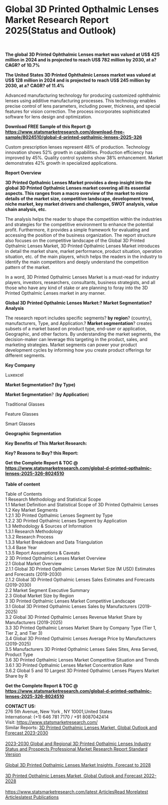 <h1>Global 3D Printed Opthalmic Lenses Market Research Report 2025(Status and Outlook)</h1><br/><p><strong>The global 3D Printed Ophthalmic Lenses market was valued at US$ 425 million in 2024 and is projected to reach US$ 782 million by 2030, at a? <strong>CAGR</strong>? of 10.7%</strong></p><p><strong>The United States 3D Printed Ophthalmic Lenses market was valued at US$ 128 million in 2024 and is projected to reach US$ 245 million by 2030, at a? <strong>CAGR</strong>? of 11.4%</strong></p><p>Advanced manufacturing technology for producing customized ophthalmic lenses using additive manufacturing processes. This technology enables precise control of lens parameters, including power, thickness, and special features for vision correction. The process incorporates sophisticated software for lens design and optimization.</p><p><strong>Download FREE Sample of this Report @ <a href="https://www.statsmarketresearch.com/download-free-sample/8024510/global-d-printed-opthalmic-lenses-2025-326">https://www.statsmarketresearch.com/download-free-sample/8024510/global-d-printed-opthalmic-lenses-2025-326</a></strong></p><p>Custom prescription lenses represent 48% of production. Technology innovation shows 52% growth in capabilities. Production efficiency has improved by 45%. Quality control systems show 38% enhancement. Market demonstrates 42% growth in specialized applications.</p><p><strong>Report Overview</strong></p><p><strong>3D Printed Opthalmic Lenses Market provides a deep insight into the global 3D Printed Opthalmic Lenses market covering all its essential aspects. This ranges from a macro overview of the market to micro details of the market size, competitive landscape, development trend, niche market, key market drivers and challenges, SWOT analysis, value chain analysis, etc.</strong></p><p>The analysis helps the reader to shape the competition within the industries and strategies for the competitive environment to enhance the potential profit. Furthermore, it provides a simple framework for evaluating and accessing the position of the business organization. The report structure also focuses on the competitive landscape of the Global 3D Printed Opthalmic Lenses Market, 3D Printed Opthalmic Lenses Market introduces in detail the market share, market performance, product situation, operation situation, etc. of the main players, which helps the readers in the industry to identify the main competitors and deeply understand the competition pattern of the market.</p><p>In a word, 3D Printed Opthalmic Lenses Market is a must-read for industry players, investors, researchers, consultants, business strategists, and all those who have any kind of stake or are planning to foray into the 3D Printed Opthalmic Lenses market in any manner.</p><p><strong>Global 3D Printed Opthalmic Lenses Market:? Market Segmentation? Analysis</strong></p><p>The research report includes specific segments? <strong>by region</strong>? (country), manufacturers, Type, and Application.? <strong>Market segmentation</strong>? creates subsets of a market based on product type, end-user or application, Geographic, and other factors. By understanding the market segments, the decision-maker can leverage this targeting in the product, sales, and marketing strategies. Market segments can power your product development cycles by informing how you create product offerings for different segments.</p><p><strong>Key Company</strong></p><p>Luxexcel</p><p><strong>Market Segmentation? (by Type)</strong></p><p><strong>Market Segmentation</strong>? (<strong><strong>by Application</strong></strong>)</p><p>Traditional Glasses</p><p>Feature Glasses</p><p>Smart Glasses</p><p><strong>Geographic Segmentation</strong></p><p><strong>Key Benefits of This Market Research:</strong></p><p><strong>Key? <strong>Reasons to Buy</strong>? this Report:</strong></p><div><b>Get the Complete Report & TOC @ <a href="https://www.statsmarketresearch.com/global-d-printed-opthalmic-lenses-2025-326-8024510">https://www.statsmarketresearch.com/global-d-printed-opthalmic-lenses-2025-326-8024510</a></b></div><br><b>Table of content</b><p>Table of Contents<br /> 1 Research Methodology and Statistical Scope<br /> 1.1 Market Definition and Statistical Scope of 3D Printed Opthalmic Lenses<br /> 1.2 Key Market Segments<br /> 1.2.1 3D Printed Opthalmic Lenses Segment by Type<br /> 1.2.2 3D Printed Opthalmic Lenses Segment by Application<br /> 1.3 Methodology & Sources of Information<br /> 1.3.1 Research Methodology<br /> 1.3.2 Research Process<br /> 1.3.3 Market Breakdown and Data Triangulation<br /> 1.3.4 Base Year<br /> 1.3.5 Report Assumptions & Caveats<br /> 2 3D Printed Opthalmic Lenses Market Overview<br /> 2.1 Global Market Overview<br /> 2.1.1 Global 3D Printed Opthalmic Lenses Market Size (M USD) Estimates and Forecasts (2019-2030)<br /> 2.1.2 Global 3D Printed Opthalmic Lenses Sales Estimates and Forecasts (2019-2030)<br /> 2.2 Market Segment Executive Summary<br /> 2.3 Global Market Size by Region<br /> 3 3D Printed Opthalmic Lenses Market Competitive Landscape<br /> 3.1 Global 3D Printed Opthalmic Lenses Sales by Manufacturers (2019-2025)<br /> 3.2 Global 3D Printed Opthalmic Lenses Revenue Market Share by Manufacturers (2019-2025)<br /> 3.3 3D Printed Opthalmic Lenses Market Share by Company Type (Tier 1, Tier 2, and Tier 3)<br /> 3.4 Global 3D Printed Opthalmic Lenses Average Price by Manufacturers (2019-2025)<br /> 3.5 Manufacturers 3D Printed Opthalmic Lenses Sales Sites, Area Served, Product Type<br /> 3.6 3D Printed Opthalmic Lenses Market Competitive Situation and Trends<br /> 3.6.1 3D Printed Opthalmic Lenses Market Concentration Rate<br /> 3.6.2 Global 5 and 10 Largest 3D Printed Opthalmic Lenses Players Market Share by R<br><div><b>Get the Complete Report & TOC @ <a href="https://www.statsmarketresearch.com/global-d-printed-opthalmic-lenses-2025-326-8024510">https://www.statsmarketresearch.com/global-d-printed-opthalmic-lenses-2025-326-8024510</a></b></div></p> <b>CONTACT US:</b><br>276 5th Avenue, New York , NY 10001,United States<br>International: (+1) 646 781 7170 / +91 8087042414<br>Visit: <a href="https://www.statsmarketresearch.com/">https://www.statsmarketresearch.com/</a><br>Similar Reports: <a href="https://www.statsmarketresearch.com/global-d-printed-opthalmic-lenses-2025-326-8024510">3D Printed Opthalmic Lenses Market, Global Outlook and Forecast 2023-2030</a><br/><br/><a href="https://www.statsmarketresearch.com/global-d-printed-opthalmic-lenses-2025-326-8024510">2023-2030 Global and Regional 3D Printed Opthalmic Lenses Industry Status and Prospects Professional Market Research Report Standard Version</a><br/><br/><a href="https://www.statsmarketresearch.com/global-d-printed-opthalmic-lenses-2025-326-8024510">Global 3D Printed Opthalmic Lenses Market Insights, Forecast to 2028</a><br/><br/><a href="https://www.statsmarketresearch.com/global-d-printed-opthalmic-lenses-2025-326-8024510">3D Printed Opthalmic Lenses Market, Global Outlook and Forecast 2022-2028</a><br/><br/><a href="https://gyeongbokgung.com">https://www.statsmarketresearch.com/</a><a href="https://hallyeomaritime.com">latest Articles</a><a href="https://jingwansa.com">Read More</a><a href=https://nguoiviet.jp/">latest Articles</a><a href="https://www.intelmarketresearch.com/">latest Publications</a>
